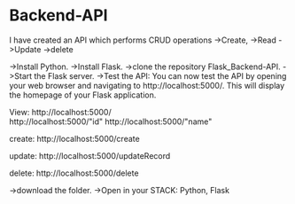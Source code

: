 # Backend-API
I have created an API which performs CRUD operations 
->Create, 
->Read 
->Update
->delete

->Install Python.
->Install Flask.
->clone the repository Flask_Backend-API.
->Start the Flask server.
->Test the API: You can now test the API by opening your web browser and navigating to http://localhost:5000/. This will display the homepage of your Flask application.

View: http://localhost:5000/ </br>
      http://localhost:5000/"id"
      http://localhost:5000/"name"

create:  http://localhost:5000/create

update:  http://localhost:5000/updateRecord

delete:   http://localhost:5000/delete
      


->download the folder.
->Open in your 
STACK: Python, Flask 
